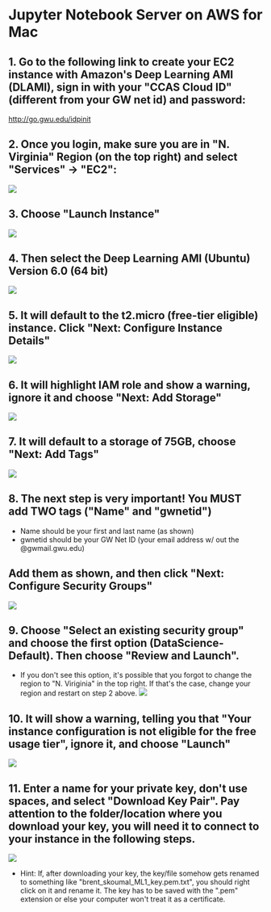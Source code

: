 # Jupyter Notebook Server on AWS for Mac
## 1.	Go to the following link to create your EC2 instance with Amazon's Deep Learning AMI (DLAMI), sign in with your "CCAS Cloud ID" (different from your GW net id) and password:
http://go.gwu.edu/idpinit<br/>

## 2.	Once you login, make sure you are in "N. Virginia" Region (on the top right) and select "Services" -> "EC2":
![](https://raw.github.com/yuxiaohuang/aws-machine-learning-1/master/aws-machine-learning-1-master/Jupyter%20Notebook%20Server%20Mac/screenshots/1.png)

## 3. Choose "Launch Instance"
![](https://github.com/yuxiaohuang/aws-machine-learning-1/blob/master/aws-machine-learning-1-master/Jupyter%20Notebook%20Server%20Mac/screenshots/2.png)

## 4. Then select the Deep Learning AMI (Ubuntu) Version 6.0 (64 bit)
![](https://github.com/yuxiaohuang/aws-machine-learning-1/blob/master/aws-machine-learning-1-master/Jupyter%20Notebook%20Server%20Mac/screenshots/3.png)

## 5. It will default to the t2.micro (free-tier eligible) instance. Click "Next: Configure Instance Details"
![](https://github.com/yuxiaohuang/aws-machine-learning-1/blob/master/aws-machine-learning-1-master/Jupyter%20Notebook%20Server%20Mac/screenshots/4.png)

## 6. It will highlight IAM role and show a warning, ignore it and choose "Next: Add Storage"
![](https://github.com/yuxiaohuang/aws-machine-learning-1/blob/master/aws-machine-learning-1-master/Jupyter%20Notebook%20Server%20Mac/screenshots/5.png)

## 7. It will default to a storage of 75GB, choose "Next: Add Tags"
![](https://github.com/yuxiaohuang/aws-machine-learning-1/blob/master/aws-machine-learning-1-master/Jupyter%20Notebook%20Server%20Mac/screenshots/6.png)

## 8. The next step is very important! You MUST add TWO tags ("Name" and "gwnetid") 
 - Name should be your first and last name (as shown)
 - gwnetid should be your GW Net ID (your email address w/ out the @gwmail.gwu.edu)
## Add them as shown, and then click "Next: Configure Security Groups" 
![](https://github.com/yuxiaohuang/aws-machine-learning-1/blob/master/aws-machine-learning-1-master/Jupyter%20Notebook%20Server%20Mac/screenshots/7.png)

## 9. Choose "Select an existing security group" and choose the first option (DataScience-Default). Then choose "Review and Launch". 
 - If you don't see this option, it's possible that you forgot to change the region to "N. Viriginia" in the top right. If that's the case, change your region and restart on step 2 above.
![](https://github.com/yuxiaohuang/aws-machine-learning-1/blob/master/aws-machine-learning-1-master/Jupyter%20Notebook%20Server%20Mac/screenshots/8.png)

## 10. It will show a warning, telling you that "Your instance configuration is not eligible for the free usage tier", ignore it, and choose "Launch"
![](https://github.com/yuxiaohuang/aws-machine-learning-1/blob/master/aws-machine-learning-1-master/Jupyter%20Notebook%20Server%20Mac/screenshots/9.png)

## 11. Enter a name for your private key, don't use spaces, and select "Download Key Pair". Pay attention to the folder/location where you download your key, you will need it to connect to your instance in the following steps.
![](https://github.com/yuxiaohuang/aws-machine-learning-1/blob/master/aws-machine-learning-1-master/Jupyter%20Notebook%20Server%20Mac/screenshots/10.png)
 - Hint: If, after downloading your key, the key/file somehow gets renamed to something like "brent_skoumal_ML1_key.pem.txt", you should right click on it and rename it. The key has to be saved with the ".pem" extension or else your computer won't treat it as a certificate.
 
